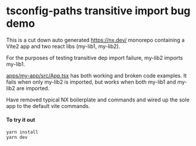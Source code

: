 # tsconfig-paths transitive import bug demo

This is a cut down auto generated https://nx.dev/ monorepo containing a Vite2 app and two react libs (my-lib1, my-lib2).

For the purposes of testing transitive dep import failure, my-lib2 imports my-lib1. 

[apps/my-app/src/App.tsx](apps/my-app/src/App.tsx) has both working and broken code examples. It fails when only my-lib2 is imported, but works when both my-lib1 and my-lib2 are imported. 

Have removed typical NX boilerplate and commands and wired up the sole app to the default vite commands.

#### To try it out
```
yarn install
yarn dev
```

